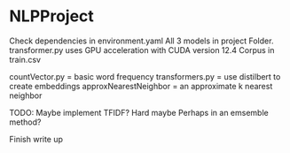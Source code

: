 # NLPProject

Check dependencies in environment.yaml
All 3 models in project Folder.
transformer.py uses GPU acceleration with CUDA version 12.4
Corpus in train.csv

countVector.py = basic word frequency
transformers.py = use distilbert to create embeddings
approxNearestNeighbor = an approximate k nearest neighbor

TODO:
Maybe implement TFIDF? Hard maybe
    Perhaps in an emsemble method?

Finish write up


